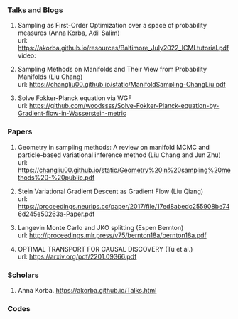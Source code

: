 ### Talks and Blogs

1. Sampling as First-Order Optimization over a space of probability measures (Anna Korba, Adil Salim) <br>
   url: https://akorba.github.io/resources/Baltimore_July2022_ICMLtutorial.pdf  <br>
   video:  
  
2. Sampling Methods on Manifolds and Their View from Probability Manifolds (Liu Chang) <br>
   url: https://changliu00.github.io/static/ManifoldSampling-ChangLiu.pdf

3. Solve Fokker-Planck equation via WGF  <br>
   url: https://github.com/woodssss/Solve-Fokker-Planck-equation-by-Gradient-flow-in-Wasserstein-metric


### Papers
1. Geometry in sampling methods: A review on manifold MCMC and particle-based variational inference method (Liu Chang and Jun Zhu) <br>
   url: https://changliu00.github.io/static/Geometry%20in%20sampling%20methods%20-%20public.pdf

2. Stein Variational Gradient Descent as Gradient Flow (Liu Qiang) <br>
   url: https://proceedings.neurips.cc/paper/2017/file/17ed8abedc255908be746d245e50263a-Paper.pdf

3. Langevin Monte Carlo and JKO splitting (Espen Bernton) <br>
   url: http://proceedings.mlr.press/v75/bernton18a/bernton18a.pdf   
   
4. OPTIMAL TRANSPORT FOR CAUSAL DISCOVERY (Tu et al.) <br>
   url: https://arxiv.org/pdf/2201.09366.pdf
   
   
   
### Scholars
1. Anna Korba. https://akorba.github.io/Talks.html


### Codes
